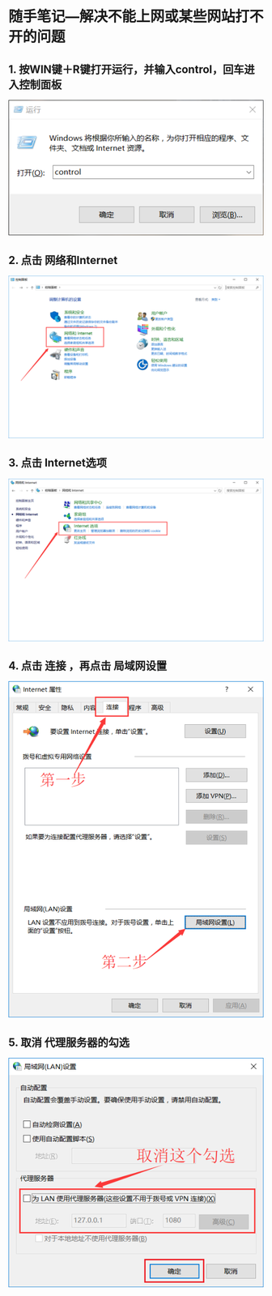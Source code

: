 # 随手笔记—解决不能上网或某些网站打不开的问题

## 1. 按WIN键＋R键打开运行，并输入control，回车进入控制面板   

![运行](https://github.com/wuhanhao/Blogs/blob/master/Pictures/Others/%E8%BF%90%E8%A1%8C.png?raw=true)

## 2. 点击 网络和Internet

![控制面板](https://github.com/wuhanhao/Blogs/blob/master/Pictures/Others/%E6%8E%A7%E5%88%B6%E9%9D%A2%E6%9D%BF.png?raw=true)

## 3. 点击 Internet选项

![Internet选项](https://github.com/wuhanhao/Blogs/blob/master/Pictures/Others/Internet%E9%80%89%E9%A1%B9.png?raw=true)

## 4. 点击 连接 ，再点击 局域网设置

![Internet属性](https://github.com/wuhanhao/Blogs/blob/master/Pictures/Others/Internet%E5%B1%9E%E6%80%A7.png?raw=true)

## 5. 取消 代理服务器的勾选

![局域网(LAN)设置](https://github.com/wuhanhao/Blogs/blob/master/Pictures/Others/%E5%B1%80%E5%9F%9F%E7%BD%91(LAN)%E8%AE%BE%E7%BD%AE.png?raw=true)
